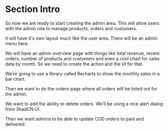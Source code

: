 # Section Intro

So now we are ready to start creating the admin area. This will allow users with the admin role to manage products, orders and customers.

It will have it's own layout much like the user area. There will be an admin menu here.

We will have an admin overview page with things like total revenue, recent orders, number of products and customers and even a cool chart for sales data by month. So we need to create the action and the UI for that.

We're going to use a library called Recharts to show the monthly sales in a bar chart.

Then we want to do the orders page where all orders will be listed out for the admin.

We want to add the ability to delete orders. We'll be using a nice alert dialog from ShadCN UI.

Then we want admins to be able to update COD orders to paid and delivered.